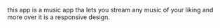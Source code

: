 this app is a music app tha lets you stream any music of your liking and more over it is a responsive design.